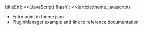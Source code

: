 [titleEn]: <>(JavaScript)
[hash]: <>(article:theme_javascript)

* Entry point in theme.json
* PluginManager example and link to reference documentation
